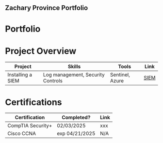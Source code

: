 ## Zachary Province Portfolio

# Portfolio



# Project Overview 
|     Project     |                 Skills                |     Tools       |      Link       |
| --------------- | ------------------------------------- | --------------- | --------------- |
| Installing a SIEM| Log management, Security Controls   | Sentinel, Azure|  <a href="[https://google.com]https://github.com/iMentorYT/SIEM/tree/main">SIEM</a>   |


# Certifications 

|     Certification     |               Completed?               |     Link       |
| --------------------  | -------------------------------------- | ---------------| 
| CompTIA Security+     |                02/03/2025                |     xxx      | 
| Cisco CCNA            |           exp  04/21/2025                |     N/A      | 
